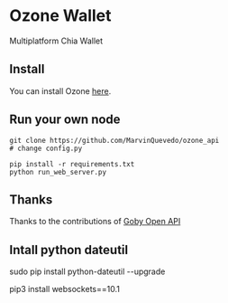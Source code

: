 # Ozone Wallet

Multiplatform Chia Wallet

## Install

You can install Ozone [here](https://ozonewallet.io/).

## Run your own node

```
git clone https://github.com/MarvinQuevedo/ozone_api
# change config.py

pip install -r requirements.txt
python run_web_server.py
```

## Thanks

Thanks to the contributions of [Goby Open API](https://github.com/GobyWallet/openapi)

## Intall python dateutil

sudo pip install python-dateutil --upgrade

pip3 install websockets==10.1
